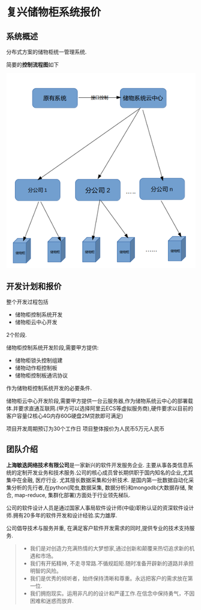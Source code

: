 # 复兴储物柜系统报价

## 系统概述

分布式方案的储物柜统一管理系统.

简要的**控制流程图**如下

![控制流程图](image/控制流程图.png)

## 开发计划和报价

整个开发过程包括

* 储物柜控制系统开发
* 储物柜云中心开发

2个阶段.

储物柜控制系统开发阶段,需要甲方提供:

* 储物柜锁头控制组建
* 储物动作柜控制板
* 储物柜控制板通讯协议

作为储物柜控制系统开发的必要条件.

储物柜云中心开发阶段,需要甲方提供一台云服务器,作为储物系统云中心的部署载体.并要求直通互联网.(甲方可以选择阿里云ECS等虚拟服务商),硬件要求以目前的客户容量(2核心4G内存60G硬盘2M贷款即可满足)

项目开发周期预订为30个工作日
项目整体报价为人民币5万元人民币


## 团队介绍

**上海敏迭网络技术有限公司**是一家新兴的软件开发服务企业. 主要从事各类信息系统的定制开发业务和技术服务.公司的核心成员曾长期供职于国内知名的企业,尤其集中在金融, 医疗行业. 尤其擅长数据采集和分析技术. 是国内第一批数据自动化采集分析的先行者,在python(爬虫,数据采集, 数据分析)和mongodb(大数据存储, 聚合, map-reduce, 集群化部署)方面处于行业领先梯队.

公司的软件设计人员是通过国家人事局软件设计师(中级)职称认证的资深软件设计师.拥有20多年的软件开发和设计经验.实力雄厚.

公司倡导技术与服务并重, 在满足客户软件开发需求的同时,提供专业的技术支持服务.

> * 我们是对创造力充满热情的大梦想家,通过创新和颠覆来热切追求新的机遇和市场。
> * 我们有开拓精神, 不走寻常路.不循规蹈矩.随时准备开辟新的道路并承担明智的风险。
> * 我们是优秀的倾听者，始终保持清晰和尊重。永远把客户的需求放在第一位.
> * 我们拥抱现实。运用非凡的的设计和严谨工作.在信念中保持勇气，不因困难和迷惑而放弃.